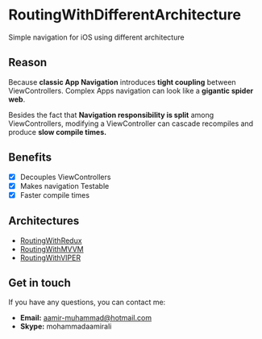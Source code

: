 # RoutingWithDifferentArchitecture
Simple navigation for iOS using different architecture

## Reason
Because **classic App Navigation** introduces **tight coupling** between ViewControllers.
Complex Apps navigation can look like a **gigantic spider web**.

Besides the fact that **Navigation responsibility is split** among ViewControllers, modifying a ViewController can cascade recompiles and produce **slow compile times.**

## Benefits
- [x] Decouples ViewControllers  
- [x] Makes navigation Testable   
- [x] Faster compile times

## Architectures
* [RoutingWithRedux](https://github.com/Aamirali86/RoutingUsingDifferentArchitecture/tree/master/RoutingWithRedux)
* [RoutingWithMVVM](https://github.com/Aamirali86/RoutingUsingDifferentArchitecture/tree/master/RoutingWithMVVM)
* [RoutingWithVIPER](https://github.com/Aamirali86/RoutingUsingDifferentArchitecture/tree/master/RoutingWithVIPER)

## Get in touch

If you have any questions, you can contact me:

- **Email:** aamir-muhammad@hotmail.com
- **Skype:** mohammadaamirali
